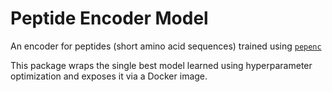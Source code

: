 # Peptide Encoder Model

An encoder for peptides (short amino acid sequences) trained using [`pepenc`](https://github.com/bmmalone/peptide-encoder)

This package wraps the single best model learned using hyperparameter optimization and exposes it via a Docker image.
